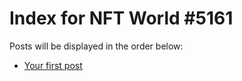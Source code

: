 # Index for NFT World #5161
Posts will be displayed in the order below:

- [Your first post](./001-first.md)

